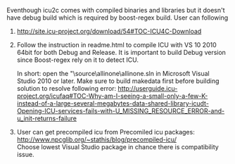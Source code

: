 Eventhough icu2c comes with compiled binaries and libraries but it doesn't have debug build
which is required by boost-regex build. User can following  

1. http://site.icu-project.org/download/54#TOC-ICU4C-Download
2. Follow the instruction in readme.html to compile ICU with VS 10 2010 64bit for both Debug and Release.
   It is important to build Debug version since Boost-regex rely on it to detect ICU.
   
   In short: open the "<ICU>\source\allinone\allinone.sln in Microsoft Visual Studio 2010 or later.
   Make sure to build makedata first before building solution to resolve following error:
   http://userguide.icu-project.org/icufaq#TOC-Why-am-I-seeing-a-small-only-a-few-K-instead-of-a-large-several-megabytes-data-shared-library-icudt-Opening-ICU-services-fails-with-U_MISSING_RESOURCE_ERROR-and-u_init-returns-failure


3. User can get precompiled icu from  Precomiled icu packages: http://www.npcglib.org/~stathis/blog/precompiled-icu/   
   Choose lowest Visual Studio package in chance there is compatibility issue.
